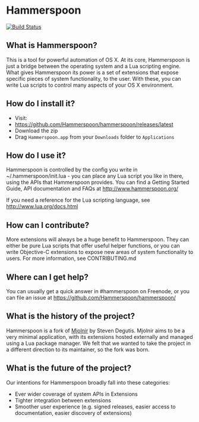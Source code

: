 # Hammerspoon
[![Build Status](https://travis-ci.org/Hammerspoon/hammerspoon.svg?branch=master)](https://travis-ci.org/Hammerspoon/hammerspoon)

## What is Hammerspoon?

This is a tool for powerful automation of OS X. At its core, Hammerspoon is just a bridge between the operating system and a Lua scripting engine.
What gives Hammerspoon its power is a set of extensions that expose specific pieces of system functionality, to the user. With these, you can write Lua scripts to control many aspects of your OS X environment.

## How do I install it?

 * Visit:
  * https://github.com/Hammerspoon/hammerspoon/releases/latest
 * Download the zip
 * Drag `Hammerspoon.app` from your `Downloads` folder to `Applications`

## How do I use it?

Hammerspoon is controlled by the config you write in ~/.hammerspoon/init.lua - you can place any Lua script you like in there, using the APIs that Hammerspoon provides. You can find a Getting Started Guide, API documentation and FAQs at http://www.hammerspoon.org/

If you need a reference for the Lua scripting language, see http://www.lua.org/docs.html

## How can I contribute?

More extensions will always be a huge benefit to Hammerspoon. They can either be pure Lua scripts that offer useful helper functions, or you can write Objective-C extensions to expose new areas of system functionality to users. For more information, see CONTRIBUTING.md

## Where can I get help?

You can usually get a quick answer in #hammerspoon on Freenode, or you can file an issue at https://github.com/Hammerspoon/hammerspoon/

## What is the history of the project?

Hammerspoon is a fork of [Mjolnir](https://github.com/sdegutis/mjolnir) by Steven Degutis. Mjolnir aims to be a very minimal application, with its extensions hosted externally and managed using a Lua package manager. We felt that we wanted to take the project in a different direction to its maintainer, so the fork was born.

## What is the future of the project?

Our intentions for Hammerspoon broadly fall into these categories:
 * Ever wider coverage of system APIs in Extensions
 * Tighter integration between extensions
 * Smoother user experience (e.g. signed releases, easier access to documentation, easier discovery of extensions)
